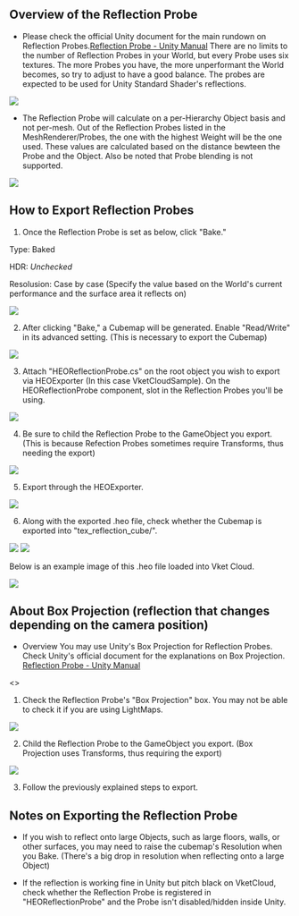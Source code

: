 ## Overview of the Reflection Probe
- Please check the official Unity document for the main rundown on Reflection Probes.[Reflection Probe - Unity Manual](https://docs.unity3d.com/ja/2018.4/Manual/class-ReflectionProbe.html)
There are no limits to the number of Reflection Probes in your World, but every Probe uses six textures. The more Probes you have, the more unperformant the World becomes, so try to adjust to have a good balance. The probes are expected to be used for Unity Standard Shader's reflections.

<img src="he_image/スクリーンショット 2022-05-13 122859.png">

- The Reflection Probe will calculate on a per-Hierarchy Object basis and not per-mesh. Out of the Reflection Probes listed in the MeshRenderer/Probes, the one with the highest Weight will be the one used. These values are calculated based on the distance bewteen the Probe and the Object. Also be noted that Probe blending is not supported.

<img src="he_image/スクリーンショット 2022-05-13 123111.png">

## How to Export Reflection Probes
1. Once the Reflection Probe is set as below, click "Bake."

 Type: Baked <p>
 HDR: *Unchecked* <p>
 Resolusion: Case by case (Specify the value based on the World's current performance and the surface area it reflects on) <p>

<img src="he_image/スクリーンショット 2022-05-13 124848.png">

2. After clicking "Bake," a Cubemap will be generated. Enable "Read/Write" in its advanced setting. (This is necessary to export the Cubemap)

<img src="he_image/スクリーンショット 2022-05-13 125158.png">

3. Attach "HEOReflectionProbe.cs" on the root object you wish to export via HEOExporter (In this case VketCloudSample).
On the HEOReflectionProbe component, slot in the Reflection Probes you'll be using.
<img src="he_image/スクリーンショット 2022-05-13 125438.png">

4. Be sure to child the Reflection Probe to the GameObject you export. (This is because Refection Probes sometimes require Transforms, thus needing the export)

<img src="he_image/スクリーンショット 2022-05-13 125825.png">

5. Export through the HEOExporter.

<img src="he_image/スクリーンショット 2022-05-13 125948.png">

6. Along with the exported .heo file, check whether the Cubemap is exported into "tex_reflection_cube/".

<img src="he_image/スクリーンショット 2022-05-13 130114.png">

<img src="he_image/スクリーンショット 2022-05-13 130144.png">

Below is an example image of this .heo file loaded into Vket Cloud.

<img src="he_image/ReflectionProbe_Sample.png">

## About Box Projection (reflection that changes depending on the camera position)
- Overview
You may use Unity's Box Projection for Reflection Probes. Check Unity's official document for the explanations on Box Projection. [Reflection Probe - Unity Manual](https://docs.unity3d.com/ja/2019.4/Manual/class-ReflectionProbe.html)

<<How to Export>>

1. Check the Reflection Probe's "Box Projection" box. You may not be able to check it if you are using LightMaps.
<img src="he_image/スクリーンショット (661).png">

2. Child the Reflection Probe to the GameObject you export. (Box Projection uses Transforms, thus requiring the export)
<img src="he_image/スクリーンショット 2022-05-13 125825.png">

3. Follow the previously explained steps to export.

## Notes on Exporting the Reflection Probe
- If you wish to reflect onto large Objects, such as large floors, walls, or other surfaces, you may need to raise the cubemap's Resolution when you Bake. (There's a big drop in resolution when reflecting onto a large Object)

- If the reflection is working fine in Unity but pitch black on VketCloud, check whether the Reflection Probe is registered in "HEOReflectionProbe" and the Probe isn't disabled/hidden inside Unity.

